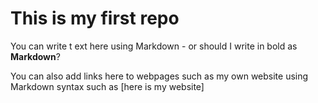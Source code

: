 # This is my first repo

You can write t ext here using Markdown - or should I write in bold as **Markdown**?

You can also add links here to webpages such as my own website using Markdown syntax such as [here is my website]
